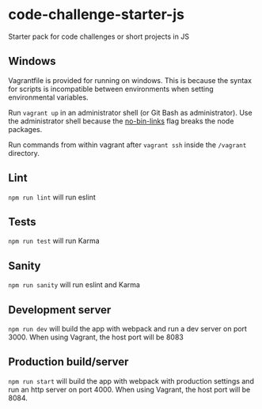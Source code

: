 # code-challenge-starter-js
Starter pack for code challenges or short projects in JS

## Windows
Vagrantfile is provided for running on windows. This is because the syntax for
scripts is incompatible between environments when setting environmental variables.

Run `vagrant up` in an administrator shell (or Git Bash as administrator).
Use the administrator shell because the [no-bin-links](https://github.com/npm/npm/issues/9901)
flag breaks the node packages.

Run commands from within vagrant after `vagrant ssh` inside the `/vagrant` directory.

## Lint
`npm run lint` will run eslint

## Tests
`npm run test` will run Karma

## Sanity
`npm run sanity` will run eslint and Karma

## Development server
`npm run dev` will build the app with webpack and run a dev server on port 3000.
When using Vagrant, the host port will be 8083

## Production build/server
`npm run start` will build the app with webpack with production settings and run
an http server on port 4000.
When using Vagrant, the host port will be 8084.
